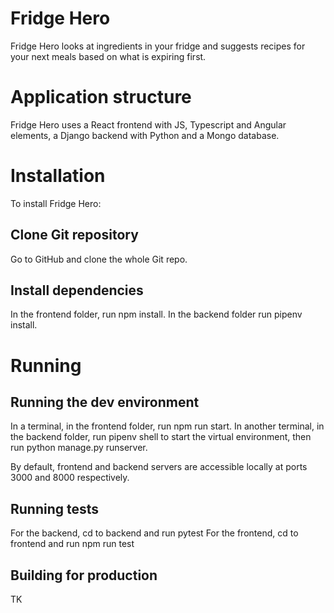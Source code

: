 # Fridge Hero
Fridge Hero looks at ingredients in your fridge and suggests recipes for your next meals based on what is expiring first.

# Application structure
Fridge Hero uses a React frontend with JS, Typescript and Angular elements, a Django backend with Python and a Mongo database.

# Installation
To install Fridge Hero:
## Clone Git repository
Go to GitHub and clone the whole Git repo.

## Install dependencies
In the frontend folder, run npm install.
In the backend folder run pipenv install.

# Running
## Running the dev environment
In a terminal, in the frontend folder, run npm run start.
In another terminal, in the backend folder, run pipenv shell to start the virtual environment, then run python manage.py runserver.

By default, frontend and backend servers are accessible locally at ports 3000 and 8000 respectively.

## Running tests
For the backend, cd to backend and run pytest
For the frontend, cd to frontend and run npm run test

## Building for production
TK